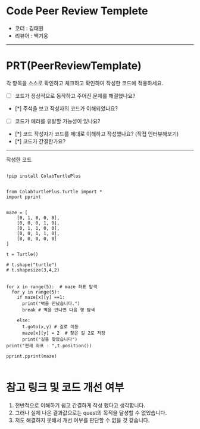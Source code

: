 # Code Peer Review Templete

- 코더 : 김태원
- 리뷰어 : 백기웅

---

# PRT(PeerReviewTemplate)

각 항목을 스스로 확인하고 체크하고 확인하여 작성한 코드에 적용하세요.

- [ ] 코드가 정상적으로 동작하고 주어진 문제를 해결했나요?
- [*] 주석을 보고 작성자의 코드가 이해되었나요?
- [ ] 코드가 에러를 유발할 가능성이 있나요?
- [*] 코드 작성자가 코드를 제대로 이해하고 작성했나요? (직접 인터뷰해보기)
- [*] 코드가 간결한가요?

---
작성한 코드
<pre>
<code>
!pip install ColabTurtlePlus


from ColabTurtlePlus.Turtle import *
import pprint


maze = [
    [0, 1, 0, 0, 0],
    [0, 0, 0, 1, 0],
    [0, 1, 1, 0, 0],
    [0, 0, 1, 1, 0],
    [0, 0, 0, 0, 0]
]

t = Turtle()

# t.shape("turtle")
# t.shapesize(3,4,2)


for x in range(5):  # maze 좌표 탐색
  for y in range(5):  
    if maze[x][y] ==1:
      print("벽을 만났습니다.")
      break # 벽을 만나면 다음 행 탐색
      
    else:
      t.goto(x,y) # 길로 이동
      maze[x][y] = 2  # 찾은 길 2로 저장
      print("길을 찾았습니다")  
print("현재 좌표 : ",t.position()) 

pprint.pprint(maze)
</code>
</pre>

# 참고 링크 및 코드 개선 여부

1. 전반적으로 이해하기 쉽고 간결하게 작성 했다고 생각합니다.
2. 그러나 실제 나온 결과값으로는 quest의 목적을 달성할 수 없었습니다.
3. 저도 해결하지 못해서 개선 여부를 판단할 수 없을 것 같습니다. 




















